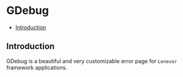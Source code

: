 # GDebug

- [Introduction](#introduction)

<a name="introduction"></a>
## Introduction

GDebug is a beautiful and very customizable error page for `Lenevor` framework applications.
